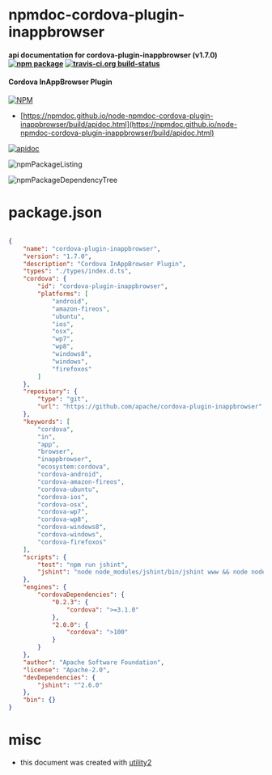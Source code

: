 # npmdoc-cordova-plugin-inappbrowser

#### api documentation for  cordova-plugin-inappbrowser (v1.7.0)  [![npm package](https://img.shields.io/npm/v/npmdoc-cordova-plugin-inappbrowser.svg?style=flat-square)](https://www.npmjs.org/package/npmdoc-cordova-plugin-inappbrowser) [![travis-ci.org build-status](https://api.travis-ci.org/npmdoc/node-npmdoc-cordova-plugin-inappbrowser.svg)](https://travis-ci.org/npmdoc/node-npmdoc-cordova-plugin-inappbrowser)

#### Cordova InAppBrowser Plugin

[![NPM](https://nodei.co/npm/cordova-plugin-inappbrowser.png?downloads=true&downloadRank=true&stars=true)](https://www.npmjs.com/package/cordova-plugin-inappbrowser)

- [https://npmdoc.github.io/node-npmdoc-cordova-plugin-inappbrowser/build/apidoc.html](https://npmdoc.github.io/node-npmdoc-cordova-plugin-inappbrowser/build/apidoc.html)

[![apidoc](https://npmdoc.github.io/node-npmdoc-cordova-plugin-inappbrowser/build/screenCapture.buildCi.browser.%252Ftmp%252Fbuild%252Fapidoc.html.png)](https://npmdoc.github.io/node-npmdoc-cordova-plugin-inappbrowser/build/apidoc.html)

![npmPackageListing](https://npmdoc.github.io/node-npmdoc-cordova-plugin-inappbrowser/build/screenCapture.npmPackageListing.svg)

![npmPackageDependencyTree](https://npmdoc.github.io/node-npmdoc-cordova-plugin-inappbrowser/build/screenCapture.npmPackageDependencyTree.svg)



# package.json

```json

{
    "name": "cordova-plugin-inappbrowser",
    "version": "1.7.0",
    "description": "Cordova InAppBrowser Plugin",
    "types": "./types/index.d.ts",
    "cordova": {
        "id": "cordova-plugin-inappbrowser",
        "platforms": [
            "android",
            "amazon-fireos",
            "ubuntu",
            "ios",
            "osx",
            "wp7",
            "wp8",
            "windows8",
            "windows",
            "firefoxos"
        ]
    },
    "repository": {
        "type": "git",
        "url": "https://github.com/apache/cordova-plugin-inappbrowser"
    },
    "keywords": [
        "cordova",
        "in",
        "app",
        "browser",
        "inappbrowser",
        "ecosystem:cordova",
        "cordova-android",
        "cordova-amazon-fireos",
        "cordova-ubuntu",
        "cordova-ios",
        "cordova-osx",
        "cordova-wp7",
        "cordova-wp8",
        "cordova-windows8",
        "cordova-windows",
        "cordova-firefoxos"
    ],
    "scripts": {
        "test": "npm run jshint",
        "jshint": "node node_modules/jshint/bin/jshint www && node node_modules/jshint/bin/jshint src && node node_modules/jshint/bin/jshint tests"
    },
    "engines": {
        "cordovaDependencies": {
            "0.2.3": {
                "cordova": ">=3.1.0"
            },
            "2.0.0": {
                "cordova": ">100"
            }
        }
    },
    "author": "Apache Software Foundation",
    "license": "Apache-2.0",
    "devDependencies": {
        "jshint": "^2.6.0"
    },
    "bin": {}
}
```



# misc
- this document was created with [utility2](https://github.com/kaizhu256/node-utility2)
